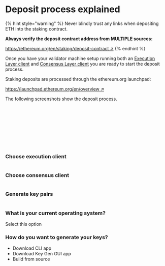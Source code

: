 # Deposit process explained

{% hint style="warning" %}
Never blindly trust any links when depositing ETH into the staking contract.

**Always verify the deposit contract address from MULTIPLE sources:**

[https://ethereum.org/en/staking/deposit-contract ↗](https://ethereum.org/en/staking/deposit-contract/)
{% endhint %}

Once you have your validator machine setup running both an [Execution Layer client](../validator-clients/execution-clients.md) and [Consensus Layer client](../validator-clients/consensus-clients.md) you are ready to start the deposit process.

Staking deposits are processed through the ethereum.org launchpad:

[https://launchpad.ethereum.org/en/overview ↗](https://launchpad.ethereum.org/en/overview)

The following screenshots show the deposit process.

<figure><img src="../.gitbook/assets/image (4) (2) (1).png" alt=""><figcaption></figcaption></figure>



<figure><img src="../.gitbook/assets/image (21).png" alt=""><figcaption></figcaption></figure>



<figure><img src="../.gitbook/assets/image (29).png" alt=""><figcaption></figcaption></figure>



<figure><img src="../.gitbook/assets/image (5).png" alt=""><figcaption></figcaption></figure>



<figure><img src="../.gitbook/assets/image (9) (1).png" alt=""><figcaption></figcaption></figure>



<figure><img src="../.gitbook/assets/image (24).png" alt=""><figcaption></figcaption></figure>



<figure><img src="../.gitbook/assets/image (10) (2).png" alt=""><figcaption></figcaption></figure>



<figure><img src="../.gitbook/assets/image (17) (2).png" alt=""><figcaption></figcaption></figure>



<figure><img src="../.gitbook/assets/image (2) (2).png" alt=""><figcaption></figcaption></figure>



<figure><img src="../.gitbook/assets/image (13).png" alt=""><figcaption></figcaption></figure>



### Choose execution client

<figure><img src="../.gitbook/assets/image (8) (1).png" alt=""><figcaption></figcaption></figure>



### Choose consensus client

<figure><img src="../.gitbook/assets/image (16) (2).png" alt=""><figcaption></figcaption></figure>



### Generate key pairs

<figure><img src="../.gitbook/assets/image (12) (2).png" alt=""><figcaption></figcaption></figure>

### What is your current operating system?

Select this option&#x20;



### How do you want to generate your keys?

* Download CLI app&#x20;
* Download Key Gen GUI app&#x20;
* Build from source









